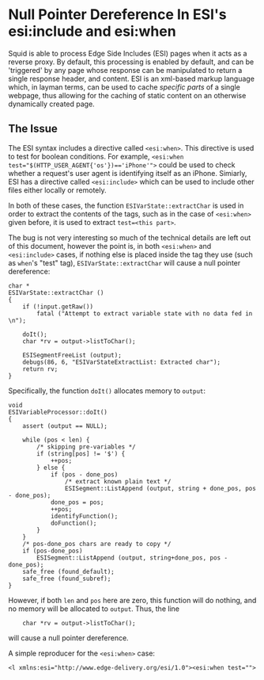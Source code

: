# Null Pointer Dereference In ESI's esi:include and esi:when 
Squid is able to process Edge Side Includes (ESI) pages when it acts as a reverse proxy. By default, this processing is enabled by default, and can be 'triggered' by any page whose response can be manipulated to return a single response header, and content.
ESI is an xml-based markup language which, in layman terms, can be used to cache *specific parts* of a single webpage, thus allowing for the caching of static content on an otherwise dynamically created page.

## The Issue
The ESI syntax includes a directive called `<esi:when>`. This directive is used to test for boolean conditions. For example, ``<esi:when test="$(HTTP_USER_AGENT{'os'})=='iPhone'">`` could be used to check whether a request's user agent is identifying itself as an iPhone.
Simiarly, ESI has a directive called `<esi:include>` which can be used to include other files either locally or remotely.

In both of these cases, the function `ESIVarState::extractChar` is used in order to extract the contents of the tags, such as in the case of `<esi:when>` given before, it is used to extract `test=<this part>`. 

The bug is not very interesting so much of the technical details are left out of this document, however the point is, in both `<esi:when>` and `<esi:include>` cases, if nothing else is placed inside the tag they use (such as `when`'s "test" tag), `ESIVarState::extractChar` will cause a null pointer dereference:
```
char *
ESIVarState::extractChar ()
{
    if (!input.getRaw())
        fatal ("Attempt to extract variable state with no data fed in \n");

    doIt();
    char *rv = output->listToChar();

    ESISegmentFreeList (output);
    debugs(86, 6, "ESIVarStateExtractList: Extracted char");
    return rv;
}

```
Specifically, the function `doIt()` allocates memory to `output`:
```
void
ESIVariableProcessor::doIt()
{
    assert (output == NULL);

    while (pos < len) {
        /* skipping pre-variables */
        if (string[pos] != '$') {
            ++pos;
        } else {
            if (pos - done_pos)
                /* extract known plain text */
                ESISegment::ListAppend (output, string + done_pos, pos - done_pos);
            done_pos = pos;
            ++pos;
            identifyFunction();
            doFunction();
        }
    }
    /* pos-done_pos chars are ready to copy */
    if (pos-done_pos)
        ESISegment::ListAppend (output, string+done_pos, pos - done_pos);
    safe_free (found_default);
    safe_free (found_subref);
}
```
However, if both `len` and `pos` here are zero, this function will do nothing, and no memory will be allocated to `output`. Thus, the line
```
    char *rv = output->listToChar();
```
will cause a null pointer dereference.

A simple reproducer for the `<esi:when>` case:
```
<l xmlns:esi="http://www.edge-delivery.org/esi/1.0"><esi:when test="">
```
